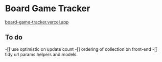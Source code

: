 # Board Game Tracker

[board-game-tracker.vercel.app](https://board-game-tracker.vercel.app/)

## To do

-[] use optimistic on update count
-[] ordering of collection on front-end
-[] tidy url params helpers and models

